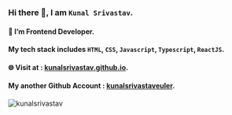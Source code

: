 ### Hi there 👋, I am `Kunal Srivastav`.
#### 🌱 I’m Frontend Developer.
#### My tech stack includes `HTML`, `CSS`, `Javascript`, `Typescript`, `ReactJS`.
#### 🌐 Visit at : [kunalsrivastav.github.io](https://kunalsrivastav.github.io/).
#### My another Github Account : [kunalsrivastaveuler](https://github.com/kunalsrivastaveuler).
<p align="left"> <img src="https://komarev.com/ghpvc/?username=kunalsrivastav&label=Profile%20views&color=0e75b6&style=flat" alt="kunalsrivastav" /> </p>


<!--
**kunalsrivastav/kunalsrivastav** is a ✨ _special_ ✨ repository because its `README.md` (this file) appears on your GitHub profile.

Here are some ideas to get you started:

- 🔭 I’m currently working on ...
- 🌱 I’m currently learning ...
- 👯 I’m looking to collaborate on ...
- 🤔 I’m looking for help with ...
- 💬 Ask me about ...
- 📫 How to reach me: ...
- 😄 Pronouns: ...
- ⚡ Fun fact: ...
-->
